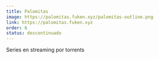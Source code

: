 ```yaml
---
title: Palomitas
image: https://palomitas.fuken.xyz/palomitas-outline.png
link: https://palomitas.fuken.xyz
order: 6
status: descontinuado
---
```


Series en streaming por torrents
